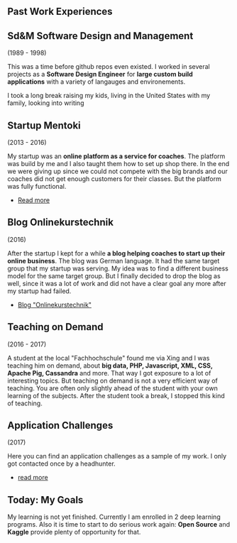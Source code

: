 ## Past Work Experiences

## Sd&M Software Design and Management

(1989 - 1998)

This was a time before github repos even existed. I worked in several projects as a **Software Design Engineer** for **large custom build applications** with a variety of langauges and environements.

I took a long break raising my kids, living in the United States with my family, looking into writing

## Startup Mentoki

(2013 - 2016)

My startup was an **online platform as a service for coaches**. The platform was build by me and I also taught them how to set up shop there. In the end we were giving up since we could not compete with the big brands and our coaches did not get enough customers for their classes. But the platform was fully functional.
- [Read more](mentoki)

## Blog Onlinekurstechnik

(2016) 

After the startup I kept for a while **a blog helping coaches to start up their online business**. The blog was German language. It had the same target group that my startup was serving. My idea was to find a different business model for the same target group. But I finally decided to drop the blog as well, since it was a lot of work and did not have a clear goal any more after my startup had failed.
- [Blog "Onlinekurstechnik"](onlinekurstechnik)

## Teaching on Demand

(2016 - 2017)

A student at the local "Fachhochschule" found me via Xing and I was teaching him on demand, about **big data, PHP, Javascript, XML, CSS, Apache Pig, Cassandra** and more. That way I got exposure to a lot of interesting topics. But teaching on demand is not a very efficient way of teaching. You are often only slightly ahead of the student with your own learning of the subjects. After the student took a break, I stopped this kind of teaching.

## Application Challenges

(2017)

Here you can find an application challenges as a sample of my work. I only got contacted once by a headhunter.
- [read more](code-challenges)

## Today: My Goals

My learning is not yet finished. Currently I am enrolled in 2 deep learning programs. Also it is time to start to do serious work again: **Open Source** and **Kaggle** provide plenty of opportunity for that. 

